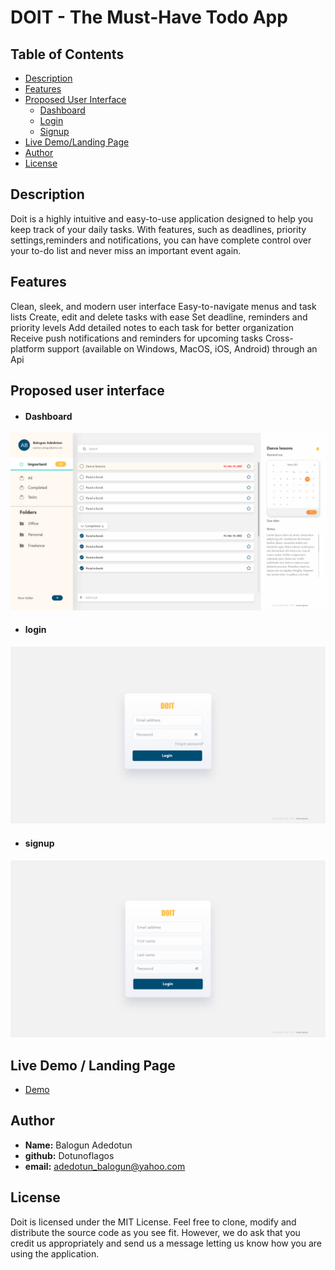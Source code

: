 # DOIT - The Must-Have Todo App

## Table of Contents

- [Description](#description)
- [Features](#features)
- [Proposed User Interface](#proposed-user-interface)
  - [Dashboard](#dashboard)
  - [Login](#login)
  - [Signup](#signup)
- [Live Demo/Landing Page](#live-demo--landing-page)
- [Author](#author)
- [License](#license)

## Description
Doit is a highly intuitive and easy-to-use application designed to help you keep track of your daily tasks. With features, such as deadlines, priority settings,reminders and notifications, you can have complete control over your to-do list and never miss an important event again.

## Features
Clean, sleek, and modern user interface
Easy-to-navigate menus and task lists
Create, edit and delete tasks with ease
Set deadline, reminders and priority levels
Add detailed notes to each task for better organization
Receive push notifications and reminders for upcoming tasks
Cross-platform support (available on Windows, MacOS, iOS, Android) through an Api

## Proposed user interface
* #### **Dashboard**

![Dashboard](./doitapp_ui/Doit%20App%20Dasboard.png)

* #### **login**

![Login](./doitapp_ui/Doit%20App%20Login.png)

* #### **signup**

![Dashboard](./doitapp_ui/Doit%20App%20Signup.png)

## Live Demo / Landing Page
* [Demo](https://dotunoflagos.pythonanywhere.com/)
## Author
* **Name:** Balogun Adedotun
* **github:** Dotunoflagos
* **email:** adedotun_balogun@yahoo.com

## License
Doit is licensed under the MIT License. Feel free to clone, modify and distribute the source code as you see fit. However, we do ask that you credit us appropriately and send us a message letting us know how you are using the application.